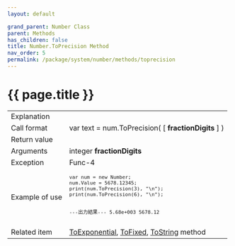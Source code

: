```yaml
---
layout: default

grand_parent: Number Class
parent: Methods
has_children: false
title: Number.ToPrecision Method
nav_order: 5
permalink: /package/system/number/methods/toprecision
---
```

# {{ page.title }}


<table>
  <tr>
    <td>Explanation</td>
    <td colspan="2"></td>
  </tr>
  <tr>
    <td>Call format</td>
    <td colspan="2">var text = num.ToPrecision( [ <b>fractionDigits</b> ] )</td>
  </tr>
  <tr>
    <td>Return value</td>
    <td colspan="2"></td>
  </tr>  
  <tr>
    <td>Arguments</td>
    <td>integer <b>fractionDigits</b></td>
    <td></td>
  </tr>
  <tr>
    <td>Exception</td>
    <td>Func-4</td>
    <td></td>
  </tr>
  <tr>
    <td>Example of use</td>
    <td colspan="2"><code><pre>var num = new Number;
num.Value = 5678.12345;
print(num.ToPrecision(3), "\n");
print(num.ToPrecision(6), "\n");
 
---出力結果---
5.68e+003
5678.12</pre></code></td>
  </tr>
  <tr>
    <td>Related item</td>
    <td colspan="2"><a href="/package/system/number/methods/toexponential">ToExponential</a>, <a href="/package/system/number/methods/tofixed">ToFixed</a>, <a href="/package/system/number/methods/tostring">ToString</a> method</td>
  </tr>
</table>



